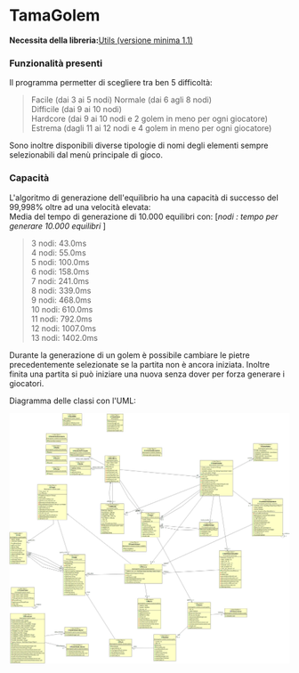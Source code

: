 # TamaGolem

**Necessita della libreria:**[Utils (versione minima 1.1)](https://github.com/ThatCmd/Utils/releases/tag/1.1)

### Funzionalità presenti
Il programma permetter di scegliere tra ben 5 difficoltà:
  >Facile (dai 3 ai 5 nodi)
  >Normale (dai 6 agli 8 nodi)<br>
  >Difficile (dai 9 ai 10 nodi)<br>
  >Hardcore (dai 9 ai 10 nodi e 2 golem in meno per ogni giocatore)<br>
  >Estrema (dagli 11 ai 12 nodi e 4 golem in meno per ogni giocatore)<br>
<p>
  Sono inoltre disponibili diverse tipologie di nomi degli elementi sempre selezionabili dal menù principale di gioco.
</p>

### Capacità
L'algoritmo di generazione dell'equilibrio ha una capacità di successo del 99,998% oltre ad una velocità elevata:
  <br>Media del tempo di generazione di 10.000 equilibri con: [*nodi : tempo per generare 10.000 equilibri* ]
  >3 nodi: 43.0ms<br>
  >4 nodi: 55.0ms<br>
  >5 nodi: 100.0ms<br>
  >6 nodi: 158.0ms<br>
  >7 nodi: 241.0ms<br>
  >8 nodi: 339.0ms<br>
  >9 nodi: 468.0ms<br>
  >10 nodi: 610.0ms<br>
  >11 nodi: 792.0ms<br>
  >12 nodi: 1007.0ms<br>
  >13 nodi: 1402.0ms<br>

Durante la generazione di un golem è possibile cambiare le pietre precedentemente selezionate se la partita non è ancora iniziata. 
Inoltre finita una partita si può iniziare una nuova senza dover per forza generare i giocatori. 
 
<p>Diagramma delle classi con l'UML:

![UML diagramma](https://github.com/m-ippo/PgAr2021_TheTeslerTeam_TamaGolem/blob/main/UML-Diagramm.jpg)
</p>
